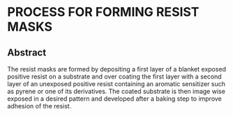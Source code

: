# PROCESS FOR FORMING RESIST MASKS

## Abstract
The resist masks are formed by depositing a first layer of a blanket exposed positive resist on a substrate and over coating the first layer with a second layer of an unexposed positive resist containing an aromatic sensitizer such as pyrene or one of its derivatives. The coated substrate is then image wise exposed in a desired pattern and developed after a baking step to improve adhesion of the resist.